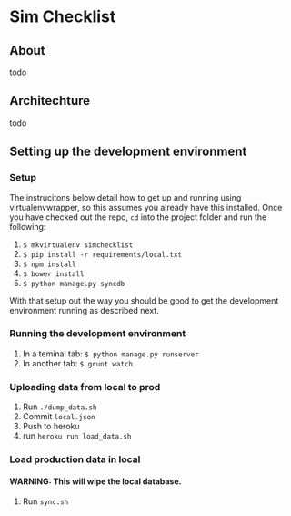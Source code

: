 # Sim Checklist

## About

todo

## Architechture

todo

## Setting up the development environment

### Setup

The instrucitons below detail how to get up and running using virtualenvwrapper, so this assumes you already have this installed. Once you have checked out the repo, `cd` into the project folder and run the following:

1. `$ mkvirtualenv simchecklist`
2. `$ pip install -r requirements/local.txt`
3. `$ npm install`
4. `$ bower install`
5. `$ python manage.py syncdb`

With that setup out the way you should be good to get the development environment running as described next.

### Running the development environment

1. In a teminal tab: `$ python manage.py runserver`
2. In another tab: `$ grunt watch`

### Uploading data from local to prod

1. Run `./dump_data.sh`
2. Commit `local.json`
3. Push to heroku
4. run `heroku run load_data.sh`

### Load production data in local 

#### WARNING: This will wipe the local database.

1. Run `sync.sh`
